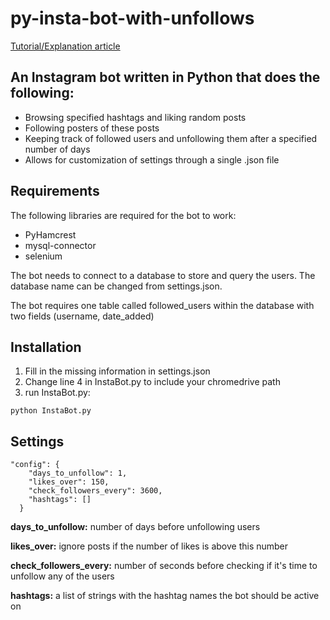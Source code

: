 # py-insta-bot-with-unfollows
[Tutorial/Explanation article](https://medium.com/@modyari/building-an-instagram-bot-in-python-and-selenium-to-gain-more-followers-4c465f1a2ab5)
## An Instagram bot written in Python that does the following: 
* Browsing specified hashtags and liking random posts 
* Following posters of these posts
* Keeping track of followed users and unfollowing them after a specified number of days
* Allows for customization of settings through a single .json file

## Requirements 
The following libraries are required for the bot to work:
* PyHamcrest
* mysql-connector 
* selenium

The bot needs to connect to a database to store and query the users.
The database name can be changed from settings.json.

The bot requires one table called followed_users within the database with two fields (username, date_added)

## Installation
1. Fill in the missing information in settings.json
2. Change line 4 in InstaBot.py to include your chromedrive path
3. run InstaBot.py:
```
python InstaBot.py
```



## Settings 
```
"config": {
    "days_to_unfollow": 1,
    "likes_over": 150,
    "check_followers_every": 3600,
    "hashtags": []
  }
```

**days_to_unfollow:** number of days before unfollowing users

**likes_over:** ignore posts if the number of likes is above this number

**check_followers_every:** number of seconds before checking if it's time to unfollow any of the users

**hashtags:** a list of strings with the hashtag names the bot should be active on
